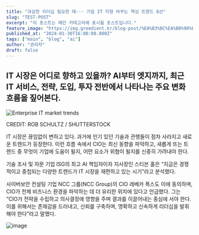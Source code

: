 ```yaml
---
title: "과감한 리더십 필요한 때··· 기업 IT 지형 바꾸는 핵심 트렌드 8선"
slug: "TEST-POST"
excerpt: "이 포스트는 메인 카테고리에 표시될 포스트입니다."
feature_image: "https://img.greedient.kr/blog-post/%EA%B3%BC%EA%B0%90%ED%95%9C%20%EB%A6%AC%EB%8D%94%EC%8B%AD%20%ED%95%84%EC%9A%94%ED%95%9C%20%EB%95%8C%C2%B7%C2%B7%C2%B7%20%EA%B8%B0%EC%97%85%20IT%20%EC%A7%80%ED%98%95%20%EB%B0%94%EA%BE%B8%EB%8A%94%20%ED%95%B5%EC%8B%AC%20%ED%8A%B8%EB%A0%8C%EB%93%9C%208%EC%84%A0/4013705-0-72783100-1751003979-enterprise-it-market-trends-shutterstock_2645291109.jpg.webp"
published_at: "2024-01-30T16:00:00.000Z"
tags: ["main", "blog", "ai"]
author: "관리자"
draft: false
---
```




## IT 시장은 어디로 향하고 있을까? AI부터 엣지까지, 최근 IT 서비스, 전략, 도입, 투자 전반에서 나타나는 주요 변화 흐름을 짚어본다.


![Enterprise IT market trends](https://img.greedient.kr/blog-post/%EA%B3%BC%EA%B0%90%ED%95%9C%20%EB%A6%AC%EB%8D%94%EC%8B%AD%20%ED%95%84%EC%9A%94%ED%95%9C%20%EB%95%8C%C2%B7%C2%B7%C2%B7%20%EA%B8%B0%EC%97%85%20IT%20%EC%A7%80%ED%98%95%20%EB%B0%94%EA%BE%B8%EB%8A%94%20%ED%95%B5%EC%8B%AC%20%ED%8A%B8%EB%A0%8C%EB%93%9C%208%EC%84%A0/4013705-0-72783100-1751003979-enterprise-it-market-trends-shutterstock_2645291109.jpg.webp)

CREDIT: ROB SCHULTZ / SHUTTERSTOCK


IT 시장은 끊임없이 변하고 있다. 과거에 인기 있던 기술과 관행들이 점차 사라지고 새로운 트렌드가 등장한다. 이런 흐름 속에서 CIO는 최신 동향을 파악하고, 새롭게 뜨는 트렌드 중 무엇이 기업에 도움이 될지, 어떤 요소가 위협이 될지를 신중히 가려내야 한다.

기술 조사 및 자문 기업 ISG의 최고 AI 책임자이자 지사장인 스티븐 홀은 “지금은 경쟁적이고 중첩되는 다양한 트렌드가 IT 시장을 재편하고 있는 시기”라고 분석했다.

사이버보안 컨설팅 기업 NCC 그룹(NCC Group)의 CIO 레베카 폭스도 이에 동의하며, CIO가 전체 비즈니스 환경을 파악하는 데 더 유리한 위치에 있다고 언급했다. 그는 “CIO가 전략을 수립하고 의사결정에 영향을 주며 결과를 이끌어내는 중심에 서야 한다. 이를 위해서는 존재감을 드러내고, 신뢰를 구축하며, 명확하고 신속하게 리더십을 발휘해야 한다”라고 말했다.

![image](https://img.greedient.kr/blog-post/%EA%B3%BC%EA%B0%90%ED%95%9C%20%EB%A6%AC%EB%8D%94%EC%8B%AD%20%ED%95%84%EC%9A%94%ED%95%9C%20%EB%95%8C%C2%B7%C2%B7%C2%B7%20%EA%B8%B0%EC%97%85%20IT%20%EC%A7%80%ED%98%95%20%EB%B0%94%EA%BE%B8%EB%8A%94%20%ED%95%B5%EC%8B%AC%20%ED%8A%B8%EB%A0%8C%EB%93%9C%208%EC%84%A0/image-2.webp)
